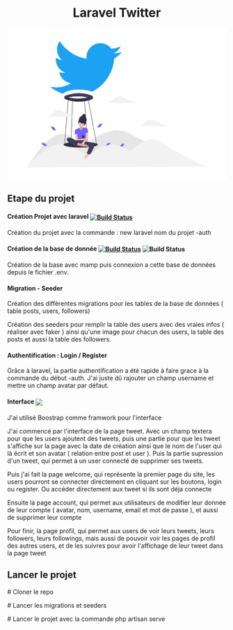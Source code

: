 <h1 align="center">Laravel Twitter</h1>


<p align="center">
   <img align="center" src="public/img/tweet.png" width="600">
</p>

<h2>Etape du projet</h2>

<h4>Création Projet avec laravel  <a href="https://travis-ci.org/laravel/framework"> 
<img align="center" src="https://res.cloudinary.com/dtfbvvkyp/image/upload/v1566331377/laravel-logolockup-cmyk-red.svg" alt="Build Status" width="150"></a></h4>
<p>Création du projet avec la commande : new laravel nom du projet -auth </p>


<h4>Création de la base de donnée


<a href="https://www.mamp.info/fr/"> 
<img align="center" src="https://www.mamp.info/images/icons/mamp.png" alt="Build Status" width="40"></a>



<img align="center" src="https://c7.uihere.com/icons/210/340/991/mysql-5fba0f1cddb0c0db446ec9f49b1b5d31.png" alt="Build Status" width="40">
</h4>

<p>Création de la base avec mamp puis connexion a cette base de données depuis le fichier .env.</p>

<h4>Migration - Seeder</h4>
<p>Création des différentes migrations pour les tables de la base de données ( table posts, users, followers)</p>
<p>Création des seeders pour remplir la table des users avec des vraies infos ( réaliser avec faker ) ainsi qu'une image pour chacun des users, la table des posts et aussi la table des followers. </p>

<h4>Authentification : Login / Register</h4>
<p>Grâce à laravel, la partie authentification a été rapide à faire grace à la commande du début -auth. J'ai juste dû rajouter un champ username et mettre un champ avatar par défaut.</p>

<h4>Interface
<img align="center" src="https://www.kindpng.com/picc/m/300-3001456_bootstrap-bootstrap-4-icon-png-transparent-png.png" width="40">
</h4>

<p>J'ai utilisé Boostrap comme framwork pour l'interface</p>
<p>J'ai commencé par l'interface de la page tweet. Avec un champ textera pour que les users ajoutent des tweets, puis une partie pour que les tweet s'affiche sur la page avec la date de création ainsi que le nom de l'user qui là écrit et son avatar ( relation entre post et user ). Puis la partie supression d'un tweet, qui permet à un user connecté de supprimer ses tweets.

<p>Puis j'ai fait la page welcome, qui représente la premier page du site, les users pourront se connecter directement en cliquant sur les boutons, login ou register. Ou accéder directement aux tweet si ils sont déja connecte</p>
<p>Ensuite la page account, qui permet aux utilisateurs de modifier leur donnée de leur compte ( avatar, nom, username, email et mot de passe ), et aussi de supprimer leur compte</p>
<p>Pour finir, la page profil, qui permet aux users de voir leurs tweets, leurs followers, leurs followings, mais aussi de pouvoir voir les pages de profil des autres users, et de les suivres pour avoir l'affichage de leur tweet dans la page tweet </p>


<h2>Lancer le projet</h2>

<p># Cloner le repo</p>
<p># Lancer les migrations et seeders</p>
<p># Lancer le projet avec la commande php artisan serve</p>


